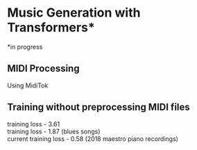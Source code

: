 # Music Generation with Transformers*
*in progress
## MIDI Processing
Using MidiTok
## Training without preprocessing MIDI files
training loss - 3.61 <br/>
training loss - 1.87 (blues songs) <br/>
current training loss - 0.58 (2018 maestro piano recordings) <br/>

